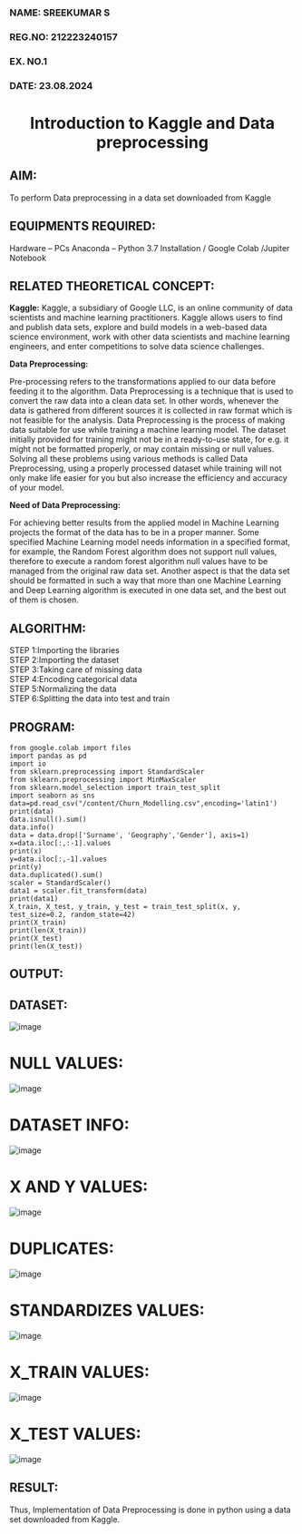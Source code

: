 <H3>NAME: SREEKUMAR S</H3>
<H3>REG.NO: 212223240157</H3>
<H3>EX. NO.1</H3>
<H3>DATE: 23.08.2024</H3>
<H1 ALIGN =CENTER> Introduction to Kaggle and Data preprocessing</H1>

## AIM:

To perform Data preprocessing in a data set downloaded from Kaggle

## EQUIPMENTS REQUIRED:
Hardware – PCs
Anaconda – Python 3.7 Installation / Google Colab /Jupiter Notebook

## RELATED THEORETICAL CONCEPT:

**Kaggle:**
Kaggle, a subsidiary of Google LLC, is an online community of data scientists and machine learning practitioners. Kaggle allows users to find and publish data sets, explore and build models in a web-based data science environment, work with other data scientists and machine learning engineers, and enter competitions to solve data science challenges.

**Data Preprocessing:**

Pre-processing refers to the transformations applied to our data before feeding it to the algorithm. Data Preprocessing is a technique that is used to convert the raw data into a clean data set. In other words, whenever the data is gathered from different sources it is collected in raw format which is not feasible for the analysis.
Data Preprocessing is the process of making data suitable for use while training a machine learning model. The dataset initially provided for training might not be in a ready-to-use state, for e.g. it might not be formatted properly, or may contain missing or null values. Solving all these problems using various methods is called Data Preprocessing, using a properly processed dataset while training will not only make life easier for you but also increase the efficiency and accuracy of your model.

**Need of Data Preprocessing:**

For achieving better results from the applied model in Machine Learning projects the format of the data has to be in a proper manner. Some specified Machine Learning model needs information in a specified format, for example, the Random Forest algorithm does not support null values, therefore to execute a random forest algorithm null values have to be managed from the original raw data set.
Another aspect is that the data set should be formatted in such a way that more than one Machine Learning and Deep Learning algorithm is executed in one data set, and the best out of them is chosen.


## ALGORITHM:
STEP 1:Importing the libraries<BR>
STEP 2:Importing the dataset<BR>
STEP 3:Taking care of missing data<BR>
STEP 4:Encoding categorical data<BR>
STEP 5:Normalizing the data<BR>
STEP 6:Splitting the data into test and train<BR>

##  PROGRAM:
```
from google.colab import files
import pandas as pd
import io
from sklearn.preprocessing import StandardScaler
from sklearn.preprocessing import MinMaxScaler
from sklearn.model_selection import train_test_split
import seaborn as sns
data=pd.read_csv("/content/Churn_Modelling.csv",encoding='latin1')
print(data)
data.isnull().sum()
data.info()
data = data.drop(['Surname', 'Geography','Gender'], axis=1)
x=data.iloc[:,:-1].values
print(x)
y=data.iloc[:,-1].values
print(y)
data.duplicated().sum()
scaler = StandardScaler()
data1 = scaler.fit_transform(data)
print(data1)
X_train, X_test, y_train, y_test = train_test_split(x, y, test_size=0.2, random_state=42)
print(X_train)
print(len(X_train))
print(X_test)
print(len(X_test))
```


## OUTPUT:
## DATASET:
![image](https://github.com/user-attachments/assets/ca3fe411-9163-4382-a44f-d8db03000642)
# NULL VALUES:
![image](https://github.com/user-attachments/assets/09c8b0d7-365f-4a8f-a127-7b7e8f82e970)
# DATASET INFO:
![image](https://github.com/user-attachments/assets/e6b0f1e1-fdfe-4ffe-84da-8bdb8a274240)
# X AND Y VALUES:
![image](https://github.com/user-attachments/assets/12b08ca8-f5f2-4184-9c9a-c0d380f5bdce)
# DUPLICATES:
![image](https://github.com/user-attachments/assets/9fe7e3cb-74e1-430b-9854-ae7df44807f7)
# STANDARDIZES VALUES:
![image](https://github.com/user-attachments/assets/9acce427-3b2b-415f-a556-1fb0d18a9d81)
# X_TRAIN VALUES:
![image](https://github.com/user-attachments/assets/3a88a44e-d2f8-468a-b39d-61be9d9063e8)
# X_TEST VALUES:
![image](https://github.com/user-attachments/assets/fe76b18d-757f-4f73-907a-3725af2bbd09)










## RESULT:
Thus, Implementation of Data Preprocessing is done in python  using a data set downloaded from Kaggle.


